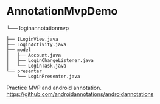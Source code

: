 # AnnotationMvpDemo

└── loginannotationmvp

    ├── ILoginView.java
    ├── LoginActivity.java
    ├── model
    │   ├── Account.java
    │   ├── LoginChangeListener.java
    │   └── LoginTask.java
    └── presenter
        └── LoginPresenter.java


Practice MVP and android annotation.
https://github.com/androidannotations/androidannotations
